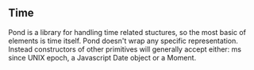 ## Time

Pond is a library for handling time related stuctures, so the most basic of elements is time itself. Pond doesn't wrap any specific representation. Instead constructors of other primitives will generally accept either: ms since UNIX epoch, a Javascript Date object or a Moment.

